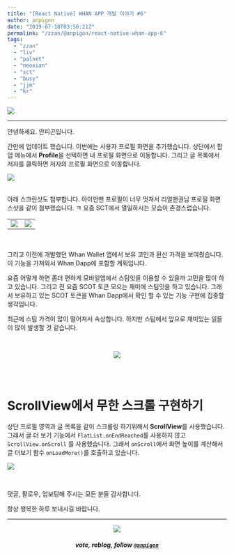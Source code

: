 ```yaml
---
title: "[React Native] WHAN APP 개발 이야기 #6"
author: anpigon
date: "2019-07-18T03:50:21Z"
permalink: "/zzan/@anpigon/react-native-whan-app-6"
tags:
  - "zzan"
  - "liv"
  - "palnet"
  - "neoxian"
  - "sct"
  - "busy"
  - "jjm"
  - "kr"
---
```

![](https://files.steempeak.com/file/steempeak/anpigon/PA0Z9o93-whan_dapp_dev.png)
***

안녕하세요. 안피곤입니다.

간만에 업데이트 했습니다. 이번에는 사용자 프로필 화면을 추가했습니다. 상단에서 팝업 메뉴에서 **Profile**을 선택하면 내 프로필 화면으로 이동합니다. 그리고 글 목록에서 저자를 클릭하면 저자의 프로필 화면으로 이동합니다. 

![](https://files.steempeak.com/file/steempeak/anpigon/a4hyaFKM-2019-07-182011-18-28.gifcask.2019-07-182011_31_40.gif)

<br>아래 스크린샷도 첨부합니다. 아이언맨 프로필이 너무 멋져서 리얼맨권님 프로필 화면 스샷을 같이 첨부했습니다. ㅋ 요즘 SCT에서 열일하시는 모습이 존경스럽습니다.

|||
|-|-|
|![](https://files.steempeak.com/file/steempeak/anpigon/txYlfsHv-screenshot-1563416439177.jpg)|![](https://files.steempeak.com/file/steempeak/anpigon/yWv2cCX8-screenshot-1563416385983.jpg)|

<br>

그리고 이전에 개발했던 Whan Wallet 앱에서 보유 코인과 환산 가격을 보여줬습니다. 이 기능을 가져와서 Whan Dapp에 포함할 계획입니다. 

요즘 어떻게 하면 좀더 편하게  모바일앱에서 스팀잇을 이용할 수 있을까 고민을 많이 하고 있습니다. 그리고 전 요즘 SCOT 토큰 모으는 재미에 스팀잇을 하고 있습니다. 그래서 보유하고 있는 SCOT 토큰을 Whan Dapp에서  확인 할 수 있는 기능 구현에 집중할 생각입니다.

최근에 스팀 가격이 많이 떨어져서 속상합니다. 하지만 스팀에서 앞으로 재미있는 일들이 많이 발생할 것 같습니다. 

<br><center>![](https://steemitimages.com/320x0/https://ipfs.busy.org/ipfs/QmUKxtLW5JEnqaaAnwiLc9kFK1BqpcMGoFKTF7JLKcvJqy)</center><br>

<br>

# ScrollView에서 무한 스크롤 구현하기

상단 프로필 영역과 글 목록을 같이 스크롤링 하기위해서 **ScrollView**를 사용했습니다. 그래서 글 더 보기 기능에서 `FlatList.onEndReached`를 사용하지 않고 `ScrollView.onScroll` 를 사용했습니다. 그래서 `onScroll`에서 화면 높이를 계산해서 글 더보기 함수 `onLoadMore()`를 호출하고 있습니다.

![](https://files.steempeak.com/file/steempeak/anpigon/SFz4VLh2-code.png)

<br>

댓글, 팔로우, 업보팅해 주시는 모든 분들 감사합니다.

항상 행복한 하루 보내시길 바랍니다.

***

<center><img src='https://steemitimages.com/400x0/https://cdn.steemitimages.com/DQmQmWhMN6zNrLmKJRKhvSScEgWZmpb8zCeE2Gray1krbv6/BC054B6E-6F73-46D0-88E4-C88EB8167037.jpeg'><h5>vote, reblog, follow <code><a href='/@anpigon'>@anpigon</a></code></h5></center>